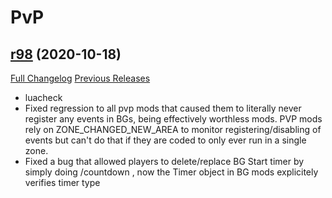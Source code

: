 # <DBM> PvP

## [r98](https://github.com/DeadlyBossMods/DBM-PvP/tree/r98) (2020-10-18)
[Full Changelog](https://github.com/DeadlyBossMods/DBM-PvP/compare/r97...r98) [Previous Releases](https://github.com/DeadlyBossMods/DBM-PvP/releases)

- luacheck  
- Fixed regression to all pvp mods that caused them to literally never register any events in BGs, being effectively worthless mods. PVP mods rely on ZONE\_CHANGED\_NEW\_AREA to monitor registering/disabling of events but can't do that if they are coded to only ever run in a single zone.  
- Fixed a bug that allowed players to delete/replace BG Start timer by simply doing /countdown , now the Timer object in BG mods explicitely verifies timer type  
